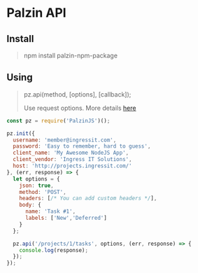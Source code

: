 
# Palzin API

## Install
> npm install palzin-npm-package

## Using
> pz.api(method, [options], [callback]);
>
> Use request options. More details [here](https://www.npmjs.com/package/request#requestoptions-callback)


```javascript
const pz = require('PalzinJS')();

pz.init({
  username: 'member@ingressit.com',
  password: 'Easy to remember, hard to guess',
  client_name: 'My Awesome NodeJS App',
  client_vendor: 'Ingress IT Solutions',
  host: 'http://projects.ingressit.com/'
}, (err, response) => {
  let options = {
    json: true,
    method: 'POST',
    headers: [/* You can add custom headers */],
    body: {
      name: 'Task #1',
      labels: ['New','Deferred']
    }
  };

  pz.api('/projects/1/tasks', options, (err, response) => {
    console.log(response);
  });
});
```
